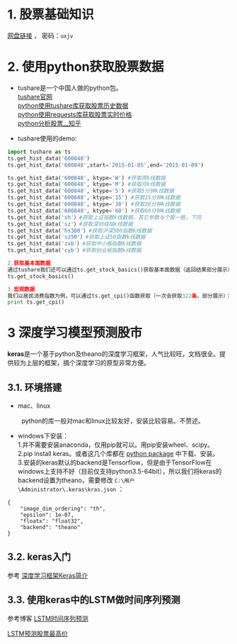 
# 1. 股票基础知识


[网盘链接](http://pan.baidu.com/s/1nv7asPV) ， 密码：`uxjv`


# 2. 使用python获取股票数据

+ tushare是一个中国人做的python包。  
 [tushare官网](http://tushare.waditu.com/)  
 [python使用tushare库获取股票历史数据](https://zhuanlan.zhihu.com/p/23154693)  
 [python使用requests库获取股票实时价格](https://zhuanlan.zhihu.com/p/24446580)  
 [python分析股票__知乎](https://www.zhihu.com/question/52887249) 

+ tushare使用的demo:

```python
import tushare as ts
ts.get_hist_data('600848')
ts.get_hist_data('600848',start='2015-01-05',end='2015-01-09')

ts.get_hist_data('600848', ktype='W') #获取周k线数据
ts.get_hist_data('600848', ktype='M') #获取月k线数据
ts.get_hist_data('600848', ktype='5') #获取5分钟k线数据
ts.get_hist_data('600848', ktype='15') #获取15分钟k线数据
ts.get_hist_data('600848', ktype='30') #获取30分钟k线数据
ts.get_hist_data('600848', ktype='60') #获取60分钟k线数据
ts.get_hist_data('sh'）#获取上证指数k线数据，其它参数与个股一致，下同
ts.get_hist_data('sz'）#获取深圳成指k线数据
ts.get_hist_data('hs300'）#获取沪深300指数k线数据
ts.get_hist_data('sz50'）#获取上证50指数k线数据
ts.get_hist_data('zxb'）#获取中小板指数k线数据
ts.get_hist_data('cyb'）#获取创业板指数k线数据

2.获取基本面数据
通过tushare我们还可以通过ts.get_stock_basics()获取基本面数据（返回结果部分展示）：
ts.get_stock_basics()

3.宏观数据
我们以居民消费指数为例，可以通过ts.get_cpi()函数获取（一次会获取322条，部分展示）：
print ts.get_cpi()
```





# 3 深度学习模型预测股市
**keras**是一个基于python及theano的深度学习框架，人气比较旺，文档很全。提供较为上层的框架，搞个深度学习的原型非常方便。

## 3.1. 环境搭建

+ mac、linux

&emsp;&emsp; python的库一般对mac和linux比较友好，安装比较容易。不赘述。

+ windows下安装：  
 1.并不需要安装anaconda，仅用pip就可以。用pip安装wheel、scipy。  
 2.pip install keras。或者这几个库都在 [python package](http://www.lfd.uci.edu/~gohlke/pythonlibs/#ndimage) 中下载、安装。  
 3.安装的keras默认的backend是Tensorflow，但是由于TensorFlow在windows上支持不好（目前仅支持python3.5-64bit），所以我们将keras的backend设置为theano，需要修改 ` C:\用户\Administrator\.keras\kras.json ` ：  

```
{
    "image_dim_ordering": "th", 
    "epsilon": 1e-07, 
    "floatx": "float32", 
    "backend": "theano"
}
```



## 3.2. keras入门

参考  [深度学习框架Keras简介](http://www.open-open.com/lib/view/open1430982565991.html)


## 3.3. 使用keras中的LSTM做时间序列预测

参考博客 [LSTM时间序列预测](http://www.jianshu.com/p/fbd6d3c1dc21)

[LSTM预测股票最高价](http://blog.csdn.net/mylove0414/article/details/56969181)




